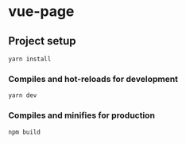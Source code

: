 # vue-page

## Project setup
```
yarn install
```

### Compiles and hot-reloads for development
```
yarn dev
```

### Compiles and minifies for production
```
npm build
```
